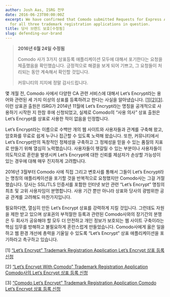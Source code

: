 ```yaml
---
author: Josh Aas, ISRG 전무
date: 2016-06-23T00:00:00Z
excerpt: We have confirmed that Comodo submitted Requests for Express Abandonment
  for all three trademark registration applications in question.
title: 당사 브랜드 보호[수정됨]
slug: defending-our-brand
---
```


> **2016년 6월 24일 수정됨**
> 
> Comodo 사가 3가지 상표등록 애플리케이션 모두에 대해서 포기한다는 요청을 제출했음을 확인했습니다. 긍정적으로 해결을 보게 되어 기쁘고, 그 요청들이 처리되는 동안 계속해서 확인할 것입니다.
> 
> 커뮤니티의 지지에 정말 감사드립니다.

몇 개월 전, Comodo 사에서 다양한 CA 관련 서비스에 대해서 Let’s Encrypt라는 용어와 관련된 세 가지 이상의 상표를 등록하려고 한다는 사실을 알아냈습니다. \[[1](#1)\]\[[2](#2)\]\[[3](#3)\]. 이런 상표권 출원은 ISRG가 2014년 11월에 Let’s Encrypt라는 명칭을 공개적으로 사용하기 시작한 지 한참 후에 신청되었고, 실제로 Comodo의 “사용 의사” 상표 출원은 Let’s Encrypt를 상표로 사용한 적이 없음을 인정합니다.

Let’s Encrypt라는 이름으로 수백만 개의 웹 사이트와 사용자들과 관계를 구축해 왔고, 암호화를 무료로 쉽게 누구나 접근할 수 있도록 노력해 왔습니다. 또한, 커뮤니티에서 Let’s Encrypt만의 독창적인 정체성을 구축하고 그 정체성을 믿을 수 있는 품질의 지표로 만들기 위해 열심히 노력했습니다.
사용자들이 헷갈릴 수 있는 부분이나 사용자들이 의도적으로 혼란을 발생시켜 Let’s Encrypt에 대한 신뢰를 제삼자가 손상할 가능성이 있는 경우에 대해 매우 진지하게 고려합니다.

2016년 3월부터 Comodo 사에 직접 그리고 변호사를 통해서 그들이 Let’s Encrypt라는 명칭의 애플리케이션을 포기할 것을 반복적으로 요청했지만 Comodo사는 그걸 거절했습니다. 당사는 SSL/TLS 인증서를 포함한 인터넷 보안 관련 “Let’s Encrypt” 명칭의 최초 및 고위 사용자임이 분명합니다. 사용 기간 뿐만 아니라 상표와 당사의 광범위한 공공 관계를 고려해도 마찬가지입니다.

필요하다면, 열심히 만든 Let’s Encrypt 상표를 강력하게 지킬 것입니다. 그런데도 자원을 제한 받고 있으며 상표권의 부적절한 등록과 관련된 Comodo사와의 장기간의 분쟁은 두 회사가 공유해야 할 모두 더 안전하고 개인 정보가 보호되는 웹 사이트 구축이라는 핵심 임무를 방해하고 불필요하게 혼란스럽게 만들었습니다. Comodo사에게 옳은 일을 하고 웹 환경 개선에 총력을 기울일 수 있도록 “Let’s Encrypt” 상표 애플리케이션을 포기하라고 촉구하고 있습니다.

<a name="1"></a>\[1\] [“Let’s Encrypt” Trademark Registration Application
Let’s Encrypt 상표 등록 신청](https://tsdr.uspto.gov/#caseNumber=86790719&caseType=SERIAL_NO&searchType=statusSearch)

<a name="2"></a>\[2\] [“Let’s Encrypt With Comodo” Trademark Registration Application Comodo사의 Let’s Encrypt 상표 등록 신청](https://tsdr.uspto.gov/#caseNumber=86790812&caseType=SERIAL_NO&searchType=statusSearch)

<a name="3"></a>\[3\] [“Comodo Let’s Encrypt” Trademark Registration Application Comodo Let’s Encrypt 상표 등록 신청](https://tsdr.uspto.gov/#caseNumber=86790789&caseType=SERIAL_NO&searchType=statusSearch)
